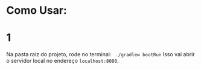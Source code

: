 # Como Usar:

# 1
Na pasta raiz do projeto, rode no terminal:
` ./gradlew bootRun`
Isso vai abrir o servidor local no endereço `localhost:8080`.
